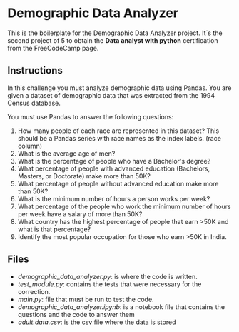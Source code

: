# Demographic Data Analyzer


This is the boilerplate for the Demographic Data Analyzer project.
It´s the second project of 5 to obtain the **Data analyst with python** certification from the FreeCodeCamp page.

## Instructions

In this challenge you must analyze demographic data using Pandas. You are given a dataset of demographic data that was extracted from the 1994 Census database.


You must use Pandas to answer the following questions:

1. How many people of each race are represented in this dataset? This should be a Pandas series with race names as the index labels. (race column)
2. What is the average age of men?
3. What is the percentage of people who have a Bachelor's degree?
4. What percentage of people with advanced education (Bachelors, Masters, or Doctorate) make more than 50K?
5. What percentage of people without advanced education make more than 50K?
6.  What is the minimum number of hours a person works per week?
7.  What percentage of the people who work the minimum number of hours per week have a salary of more than 50K?
8.  What country has the highest percentage of people that earn >50K and what is that percentage?
9.  Identify the most popular occupation for those who earn >50K in India.

## Files

* *demographic_data_analyzer.py*: is where the code is written.
* *test_module.py*: contains the tests that were necessary for the correction.
* *main.py*: file that must be run to test the code.
* *demographic_data_analyzer.ipynb*: is a notebook file that contains the questions and the code to answer them
* *adult.data.csv*: is the csv file where the data is stored